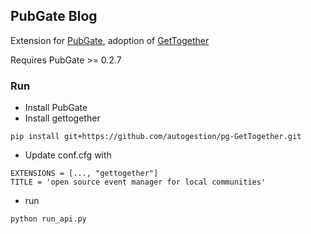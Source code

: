 ## PubGate Blog
Extension for [PubGate](https://github.com/autogestion/pubgate), adoption of [GetTogether](https://github.com/GetTogetherComm/GetTogether)


Requires PubGate >= 0.2.7
### Run

 - Install PubGate
 - Install gettogether
 ```
 pip install git+https://github.com/autogestion/pg-GetTogether.git

```
 - Update conf.cfg with
```
EXTENSIONS = [..., "gettogether"]
TITLE = 'open source event manager for local communities'
```
 - run
```
python run_api.py

```
